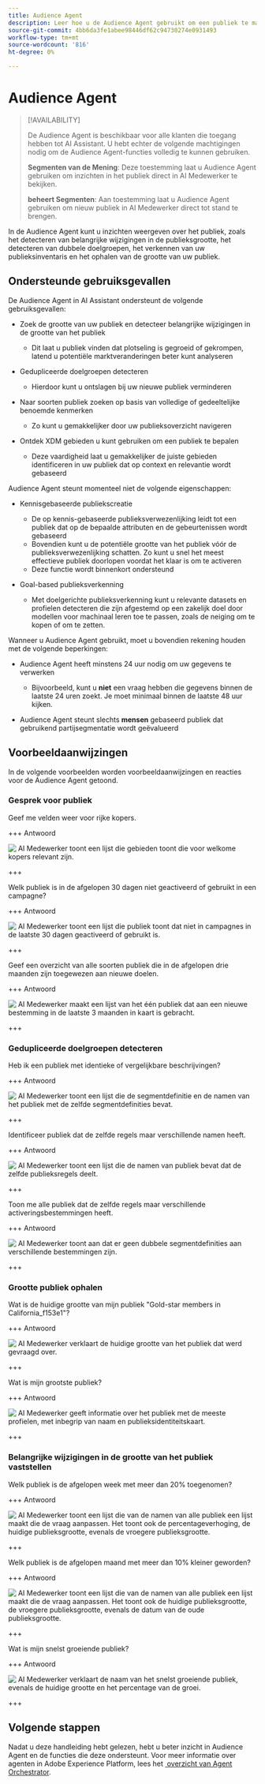```yaml
---
title: Audience Agent
description: Leer hoe u de Audience Agent gebruikt om een publiek te maken, wijzigingen in het publiek weer te geven, dubbele doelgroepen te detecteren en publieksinzichten weer te geven.
source-git-commit: 4bb6da3fe1abee98446df62c94730274e0931493
workflow-type: tm+mt
source-wordcount: '816'
ht-degree: 0%

---
```



# Audience Agent

>[!AVAILABILITY]
>
>De Audience Agent is beschikbaar voor alle klanten die toegang hebben tot AI Assistant. U hebt echter de volgende machtigingen nodig om de Audience Agent-functies volledig te kunnen gebruiken.
>
>**Segmenten van de Mening**: Deze toestemming laat u Audience Agent gebruiken om inzichten in het publiek direct in AI Medewerker te bekijken.
>
>**beheert Segmenten**: Aan toestemming laat u Audience Agent gebruiken om nieuw publiek in AI Medewerker direct tot stand te brengen.

In de Audience Agent kunt u inzichten weergeven over het publiek, zoals het detecteren van belangrijke wijzigingen in de publieksgrootte, het detecteren van dubbele doelgroepen, het verkennen van uw publieksinventaris en het ophalen van de grootte van uw publiek.

## Ondersteunde gebruiksgevallen

De Audience Agent in AI Assistant ondersteunt de volgende gebruiksgevallen:

- Zoek de grootte van uw publiek en detecteer belangrijke wijzigingen in de grootte van het publiek

   - Dit laat u publiek vinden dat plotseling is gegroeid of gekrompen, latend u potentiële marktveranderingen beter kunt analyseren

- Gedupliceerde doelgroepen detecteren

   - Hierdoor kunt u ontslagen bij uw nieuwe publiek verminderen

- Naar soorten publiek zoeken op basis van volledige of gedeeltelijke benoemde kenmerken

   - Zo kunt u gemakkelijker door uw publieksoverzicht navigeren

- Ontdek XDM gebieden u kunt gebruiken om een publiek te bepalen

   - Deze vaardigheid laat u gemakkelijker de juiste gebieden identificeren in uw publiek dat op context en relevantie wordt gebaseerd

Audience Agent steunt momenteel niet **&#x200B;**&#x200B;de volgende eigenschappen:

- Kennisgebaseerde publiekscreatie

   - De op kennis-gebaseerde publieksverwezenlijking leidt tot een publiek dat op de bepaalde attributen en de gebeurtenissen wordt gebaseerd
   - Bovendien kunt u de potentiële grootte van het publiek vóór de publieksverwezenlijking schatten. Zo kunt u snel het meest effectieve publiek doorlopen voordat het klaar is om te activeren
   - Deze functie wordt binnenkort ondersteund

- Goal-based publieksverkenning

   - Met doelgerichte publieksverkenning kunt u relevante datasets en profielen detecteren die zijn afgestemd op een zakelijk doel door modellen voor machinaal leren toe te passen, zoals de neiging om te kopen of om te zetten.

Wanneer u Audience Agent gebruikt, moet u bovendien rekening houden met de volgende beperkingen:

- Audience Agent heeft minstens 24 uur nodig om uw gegevens te verwerken

   - Bijvoorbeeld, kunt u **niet** een vraag hebben die gegevens binnen de laatste 24 uren zoekt. Je moet minimaal binnen de laatste 48 uur kijken.

- Audience Agent steunt slechts **mensen** gebaseerd publiek dat gebruikend partijsegmentatie wordt geëvalueerd

## Voorbeeldaanwijzingen

In de volgende voorbeelden worden voorbeeldaanwijzingen en reacties voor de Audience Agent getoond.

### Gesprek voor publiek

Geef me velden weer voor rijke kopers.

+++ Antwoord

![&#x200B; AI Medewerker toont een lijst die gebieden toont die voor welkome kopers relevant zijn.](./images/audience/affluent-buyers.png)

+++

Welk publiek is in de afgelopen 30 dagen niet geactiveerd of gebruikt in een campagne?

+++ Antwoord

![&#x200B; AI Medewerker toont een lijst die publiek toont dat niet in campagnes in de laatste 30 dagen geactiveerd of gebruikt is.](./images/audience/not-activated.png)

+++

Geef een overzicht van alle soorten publiek die in de afgelopen drie maanden zijn toegewezen aan nieuwe doelen.

+++ Antwoord

![&#x200B; AI Medewerker maakt een lijst van het één publiek dat aan een nieuwe bestemming in de laatste 3 maanden in kaart is gebracht.](./images/audience/new-destination.png)

+++

### Gedupliceerde doelgroepen detecteren

Heb ik een publiek met identieke of vergelijkbare beschrijvingen?

+++ Antwoord

![&#x200B; AI Medewerker toont een lijst die de segmentdefinitie en de namen van het publiek met de zelfde segmentdefinities bevat.](./images/audience/similar-descriptions.png)

+++

Identificeer publiek dat de zelfde regels maar verschillende namen heeft.

+++ Antwoord

![&#x200B; AI Medewerker toont een lijst die de namen van publiek bevat dat de zelfde publieksregels deelt.](./images/audience/same-rules-different-names.png)

+++

Toon me alle publiek dat de zelfde regels maar verschillende activeringsbestemmingen heeft.

+++ Antwoord

![&#x200B; AI Medewerker toont aan dat er geen dubbele segmentdefinities aan verschillende bestemmingen zijn.](./images/audience/same-rules-different-destinations.png)

+++

### Grootte publiek ophalen

Wat is de huidige grootte van mijn publiek &quot;Gold-star members in California_f153e1&quot;?

+++ Antwoord

![&#x200B; AI Medewerker verklaart de huidige grootte van het publiek dat werd gevraagd over.](./images/audience/current-size.png)

+++

Wat is mijn grootste publiek?

+++ Antwoord

![&#x200B; AI Medewerker geeft informatie over het publiek met de meeste profielen, met inbegrip van naam en publieksidentiteitskaart.](./images/audience/largest-audience.png)

+++

### Belangrijke wijzigingen in de grootte van het publiek vaststellen

Welk publiek is de afgelopen week met meer dan 20% toegenomen?

+++ Antwoord

![&#x200B; AI Medewerker toont een lijst die van de namen van alle publiek een lijst maakt die de vraag aanpassen. Het toont ook de percentageverhoging, de huidige publieksgrootte, evenals de vroegere publieksgrootte.](./images/audience/increase-past-week.png)

+++

Welk publiek is de afgelopen maand met meer dan 10% kleiner geworden?

+++ Antwoord

![&#x200B; AI Medewerker toont een lijst die van de namen van alle publiek een lijst maakt die de vraag aanpassen. Het toont ook de huidige publieksgrootte, de vroegere publieksgrootte, evenals de datum van de oude publieksgrootte.](./images/audience/decrease-month.png)

+++

Wat is mijn snelst groeiende publiek?

+++ Antwoord

![&#x200B; AI Medewerker verklaart de naam van het snelst groeiende publiek, evenals de huidige grootte en het percentage van de groei.](./images/audience/fastest-growing.png)

+++

## Volgende stappen

Nadat u deze handleiding hebt gelezen, hebt u beter inzicht in Audience Agent en de functies die deze ondersteunt. Voor meer informatie over agenten in Adobe Experience Platform, lees het [&#x200B; overzicht van Agent Orchestrator &#x200B;](./agent-orchestrator.md).

